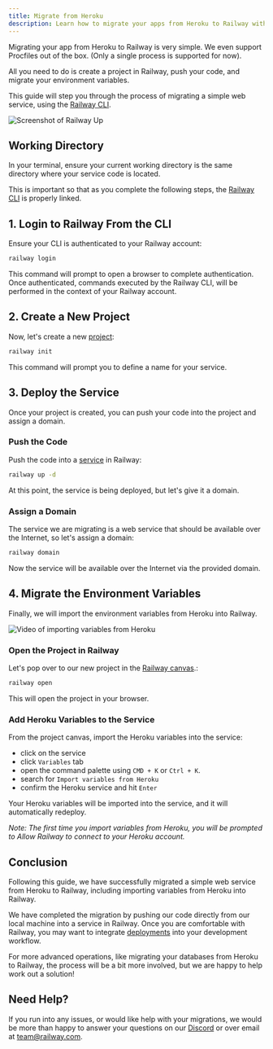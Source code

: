 ```yaml
---
title: Migrate from Heroku
description: Learn how to migrate your apps from Heroku to Railway with this step-by-step guide. Fast, seamless, and hassle-free.
---
```


Migrating your app from Heroku to Railway is very simple. We even support Procfiles out of the box. (Only a single process is supported for now).

All you need to do is create a project in Railway, push your code, and migrate your environment variables.

This guide will step you through the process of migrating a simple web service, using the [Railway CLI](/reference/cli-api).

<Image src="https://res.cloudinary.com/railway/image/upload/v1695765903/docs/heroku-migration/intro1_uauodg.gif"
alt="Screenshot of Railway Up"
layout="intrinsic"
width={700} height={464} quality={80} />

## Working Directory

In your terminal, ensure your current working directory is the same directory where your service code is located.

This is important so that as you complete the following steps, the [Railway CLI](/reference/cli-api) is properly linked.

## 1. Login to Railway From the CLI

Ensure your CLI is authenticated to your Railway account:

```bash
railway login
```

This command will prompt to open a browser to complete authentication. Once authenticated, commands executed by the Railway CLI, will be performed in the context of your Railway account.

## 2. Create a New Project

Now, let's create a new [project](/reference/projects):

```bash
railway init
```

This command will prompt you to define a name for your service.

## 3. Deploy the Service

Once your project is created, you can push your code into the project and assign a domain.

### Push the Code

Push the code into a [service](/reference/services) in Railway:

```bash
railway up -d
```

At this point, the service is being deployed, but let's give it a domain.

### Assign a Domain

The service we are migrating is a web service that should be available over the Internet, so let's assign a domain:

```bash
railway domain
```

Now the service will be available over the Internet via the provided domain.

## 4. Migrate the Environment Variables

Finally, we will import the environment variables from Heroku into Railway.

<Image src="https://res.cloudinary.com/railway/image/upload/v1695765481/docs/heroku-migration/variables_hagopv.gif"
alt="Video of importing variables from Heroku"
layout="intrinsic"
width={600} height={364} quality={80} />

### Open the Project in Railway

Let's pop over to our new project in the [Railway canvas](/reference/projects#project-canvas).:

```bash
railway open
```

This will open the project in your browser.

### Add Heroku Variables to the Service

From the project canvas, import the Heroku variables into the service:

- click on the service
- click `Variables` tab
- open the command palette using `CMD + K` or `Ctrl + K`.
- search for `Import variables from Heroku`
- confirm the Heroku service and hit `Enter`

Your Heroku variables will be imported into the service, and it will automatically redeploy.

_Note: The first time you import variables from Heroku, you will be prompted to Allow Railway to connect to your Heroku account._

## Conclusion

Following this guide, we have successfully migrated a simple web service from Heroku to Railway, including importing variables from Heroku into Railway.

We have completed the migration by pushing our code directly from our local machine into a service in Railway. Once you are comfortable with Railway, you may want to integrate [deployments](/reference/deployments) into your development workflow.

For more advanced operations, like migrating your databases from Heroku to Railway, the process will be a bit more involved, but we are happy to help work out a solution!

## Need Help?

If you run into any issues, or would like help with your migrations, we would be more than happy to answer your questions on our <a href="https://discord.gg/railway" target="_blank">Discord</a> or over email at [team@railway.com](mailto:team@railway.com).
